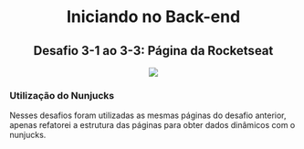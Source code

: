 <h1 align="center">Iniciando no Back-end</h1>

<h2 align="center">Desafio 3-1 ao 3-3: Página da Rocketseat</h2>

<p align="center">
  <img src="https://user-images.githubusercontent.com/48728541/84934357-955dba80-b0ad-11ea-8364-0261c09d7aff.png" />
</p>

### Utilização do Nunjucks

Nesses desafios foram utilizadas as mesmas páginas do desafio anterior, apenas refatorei a estrutura das páginas para obter dados dinâmicos com o nunjucks.


